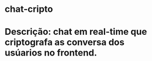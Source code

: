 # chat-cripto

# Descrição: chat em real-time que criptografa as conversa dos usúarios no frontend.
